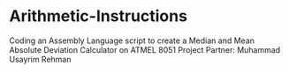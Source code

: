 # Arithmetic-Instructions
Coding an Assembly Language script to create a Median and Mean Absolute Deviation Calculator on ATMEL 8051 
Project Partner: Muhammad Usayrim Rehman
